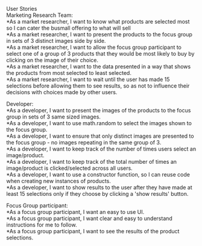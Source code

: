 User Stories<br>
Marketing Research Team:<br>
*As a market researcher, I want to know what products are selected most so I can cater the busmall offering to what will sell<br>
*As a market researcher, I want to present the products to the focus group in sets of 3 distinct images side by side.<br>
*As a market researcher, I want to allow the focus group participant to select one of a group of 3 products that they would be most likely to buy by clicking on the image of their choice.<br>
*As a market researcher, I want to the data presented in a way that shows the products from most selected to least selected.<br>
*As a market researcher, I want to wait until the user has made 15 selections before allowing them to see results, so as not to influence their decisions with choices made by other users.<br>

Developer:<br>
*As a developer, I want to present the images of the products to the focus group in sets of 3 same sized images.<br>
*As a developer, I want to use math.random to select the images shown to the focus group.<br>
*As a developer, I want to ensure that only distinct images are presented to the focus group - no images repeating in the same group of 3.<br>
*As a developer, I want to keep track of the number of times users select an image/product.<br>
*As a developer, I want to keep track of the total number of times an image/product is clicked/selected across all users.<br>
*As a developer, I want to use a constructor function, so I can reuse code when creating new instances of products.<br>
*As a developer, I want to show results to the user after they have made at least 15 selections only if they choose by clicking a 'show results' button.<br>

Focus Group participant:<br>
*As a focus group participant, I want an easy to use UI.<br>
*As a focus group participant, I want clear and easy to understand instructions for me to follow.<br>
*As a focus group participant, I want to see the results of the product selections.<br>
